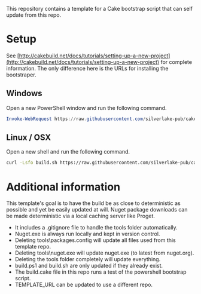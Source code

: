 This repository contains a template for a Cake bootstrap script that can self update from this repo.

# Setup

See [http://cakebuild.net/docs/tutorials/setting-up-a-new-project](http://cakebuild.net/docs/tutorials/setting-up-a-new-project) 
for complete information.  The only difference here is the URLs for installing the bootstraper.

## Windows
Open a new PowerShell window and run the following command.
```powershell
Invoke-WebRequest https://raw.githubusercontent.com/silverlake-pub/cake-template/master/build.ps1 -OutFile build.ps1
```

## Linux / OSX
Open a new shell and run the following command.
```bash
curl -Lsfo build.sh https://raw.githubusercontent.com/silverlake-pub/cake-template/master/build.sh
```

# Additional information

This template's goal is to have the build be as close to deterministic as possible and yet be easily updated
at will.  Nuget package downloads can be made deterministic via a local caching server like Proget.

* It includes a .gitignore file to handle the tools folder automatically.
* Nuget.exe is always run locally and kept in version control.
* Deleting tools\packages.config will update all files used from this template repo.
* Deleting tools\nuget.exe will update nuget.exe (to latest from nuget.org).
* Deleting the tools folder completely will update everything.
* build.ps1 and build.sh are only updated if they already exist.
* The build.cake file in this repo runs a test of the powershell bootstrap script.
* TEMPLATE_URL can be updated to use a different repo.